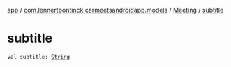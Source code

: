 [app](../../index.md) / [com.lennertbontinck.carmeetsandroidapp.models](../index.md) / [Meeting](index.md) / [subtitle](./subtitle.md)

# subtitle

`val subtitle: `[`String`](https://kotlinlang.org/api/latest/jvm/stdlib/kotlin/-string/index.html)